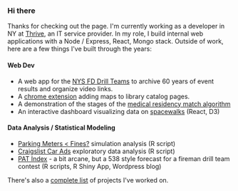 ### Hi there

Thanks for checking out the page.  I'm currently working as a developer in NY at [Thrive](https://thrivenextgen.com/), an IT service provider.  In my role, I build internal web applications with a Node / Express, React, Mongo stack.  Outside of work, here are a few things I've built through the years: 

#### Web Dev

* A web app for the [NYS FD Drill Teams](https://nysfddt.com/) to archive 60 years of event results and organize video links.
* A [chrome extension](http://catalogmaps631.com) adding maps to library catalog pages.  
* A demonstration of the stages of the [medical residency match algorithm](https://residency-match-demo.herokuapp.com/)
* An interactive dashboard visualizing data on [spacewalks](https://d-murphy.github.io/spacewalk-dashboard/)  (React, D3)

#### Data Analysis / Statistical Modeling

* [Parking Meters < Fines?](https://www.kaggle.com/code/murphydan/how-often-should-you-pay-the-parking-meter/notebook) simulation analysis (R script)
* [Craigslist Car Ads](https://www.kaggle.com/code/murphydan/craigslist-cars-eda/report) exploratory data analysis (R script)
* [PAT Index](https://patindex.wordpress.com/) - a bit arcane, but a 538 style forecast for a fireman drill team contest (R scripts, R Shiny App, Wordpress blog)

There's also a [complete list](https://github.com/d-murphy/d-murphy/blob/main/completeProjectList.md) of projects I've worked on.  
